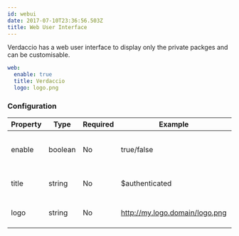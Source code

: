 ```yaml
---
id: webui
date: 2017-07-10T23:36:56.503Z
title: Web User Interface
---
```

Verdaccio has a web user interface to display only the private packges and can be customisable.

```yaml
web:
  enable: true
  title: Verdaccio
  logo: logo.png
```

### Configuration

| Property | Type    | Required | Example                        | Support | Description                        |
| -------- | ------- | -------- | ------------------------------ | ------- | ---------------------------------- |
| enable   | boolean | No       | true/false                     | all     | allow to display the web interface |
| title    | string  | No       | $authenticated                 | all     | HTML head title description        |
| logo     | string  | No       | http://my.logo.domain/logo.png | all     | a URI where logo is located        |